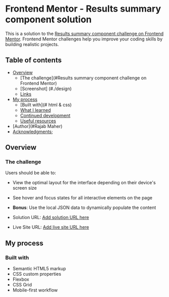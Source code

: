 # Frontend Mentor - Results summary component solution

This is a solution to the [Results summary component challenge on Frontend Mentor](https://www.frontendmentor.io/challenges/results-summary-component-CE_K6s0maV). Frontend Mentor challenges help you improve your coding skills by building realistic projects. 

## Table of contents

- [Overview](#./design/desktop-design.jpg)
  - [The challenge](#Results summary component challenge on Frontend Mentor)
  - [Screenshot] (#./design)
  - [Links](#links)
- [My process](#my-process)
  - [Built with](# html & css)
  - [What I learned](#flexbox)
  - [Continued development](#continued-development)
  - [Useful resources](#useful-resources)
- [Author](#Rajab Maher)
- [Acknowledgments](#Frontend-Mentor);

## Overview

### The challenge

Users should be able to:

- View the optimal layout for the interface depending on their device's screen size
- See hover and focus states for all interactive elements on the page
- **Bonus**: Use the local JSON data to dynamically populate the content


- Solution URL: [Add solution URL here](https://github.com/rajabmaher/Results-summary-component)
- Live Site URL: [Add live site URL here](https://rajabmaher.github.io/Results-summary-component/)

## My process

### Built with

- Semantic HTML5 markup
- CSS custom properties
- Flexbox
- CSS Grid
- Mobile-first workflow

